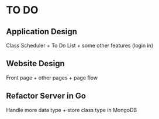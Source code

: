 # TO DO

## Application Design

Class Scheduler + To Do List + some other features (login in)

## Website Design

Front page + other pages + page flow

## Refactor Server in Go

Handle more data type + store class type in MongoDB
